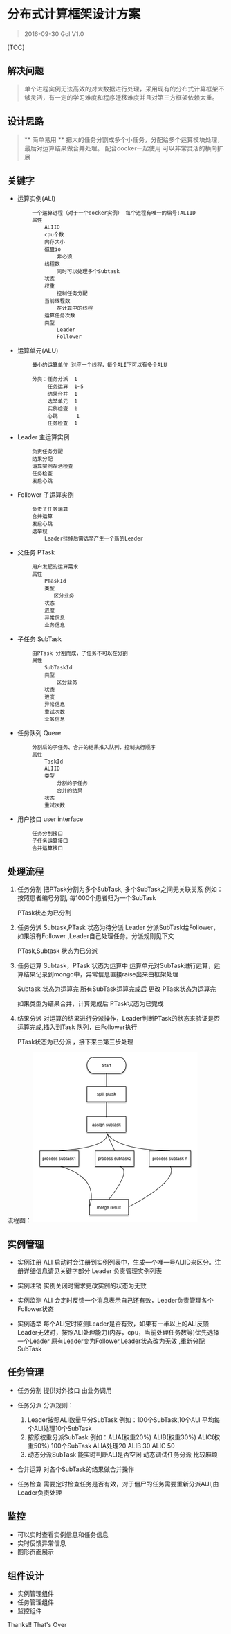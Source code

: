 # 分布式计算框架设计方案 
>2016-09-30 Gol 
> V1.0

[TOC]

## 解决问题
> 单个进程实例无法高效的对大数据进行处理，采用现有的分布式计算框架不够灵活，有一定的学习难度和程序迁移难度并且对第三方框架依赖太重。

## 设计思路
> ** 简单易用 **
> 把大的任务分割成多个小任务，分配给多个运算模块处理，最后对运算结果做合并处理。
> 配合docker一起使用 可以非常灵活的横向扩展


## 关键字
* 运算实例(ALI)
```
        一个运算进程（对于一个docker实例） 每个进程有唯一的编号:ALIID 
        属性
            ALIID
            cpu个数
            内存大小
            磁盘io
                非必须
            线程数
                同时可以处理多个Subtask
            状态
            权重
                控制任务分配
            当前线程数
                在计算中的线程
            运算任务次数
            类型
                Leader
                Follower

```
* 运算单元(ALU)
```
        最小的运算单位 对应一个线程，每个ALI下可以有多个ALU 

        分类：任务分派  1  
             任务运算  1~5
             结果合并  1
             选举单元  1
             实例检查  1
             心跳      1
             任务检查  1
```
* Leader 主运算实例
```
        负责任务分配
        结果分配
        运算实例存活检查
        任务检查
        发启心跳
```
* Follower 子运算实例
```
        负责子任务运算
        合并运算
        发启心跳
        选举权
            Leader挂掉后需选举产生一个新的Leader
```
* 父任务 PTask
```
        用户发起的运算需求
        属性
            PTaskId
            类型 
               区分业务
            状态
            进度
            异常信息
            业务信息
```
* 子任务 SubTask
```
        由PTask 分割而成，子任务不可以在分割
        属性
            SubTaskId
            类型
                区分业务
            状态
            进度
            异常信息
            重试次数
            业务信息
```
* 任务队列 Quere
```
        分割后的子任务、合并的结果推入队列，控制执行顺序
        属性
            TaskId
            ALIID
            类型  
                分割的子任务
                合并的结果
            状态
            重试次数
```

* 用户接口 user interface
``` 
        任务分割接口
        子任务运算接口
        合并运算接口
```


## 处理流程
1. 任务分割
    把PTask分割为多个SubTask, 多个SubTask之间无关联关系 例如：按照患者编号分割, 每1000个患者归为一个SubTask

    PTask状态为已分割

2. 任务分派
    Subtask,PTask 状态为待分派
    Leader 分派SubTask给Follower，如果没有Follower ,Leader自己处理任务。分派规则见下文

    PTask,Subtask 状态为已分派
   
3. 任务运算
    Subtask，PTask 状态为运算中
    运算单元对SubTask进行运算，运算结果记录到mongo中，异常信息直接raise出来由框架处理

    Subtask 状态为运算完
    所有SubTask运算完成后 更改 PTask状态为运算完 

    如果类型为结果合并，计算完成后  PTask状态为已完成

4. 结果分派
    对运算的结果进行分派操作，Leader判断PTask的状态来验证是否运算完成,插入到Task 队列，由Follower执行

    PTask状态为已分派 ，接下来由第三步处理
  

流程图：
![流程图](./分布式计算流程.bmp)

## 实例管理
* 实例注册
    ALI 启动时会注册到实例列表中，生成一个唯一号ALIID来区分。注册详细信息请见关键字部分
    Leader 负责管理实例列表
* 实例注销
    实例关闭时需求更改实例的状态为无效

* 实例监测
    ALI 会定时反馈一个消息表示自己还有效，Leader负责管理各个Follower状态

* 实例选举
    每个ALI定时监测Leader是否有效，如果有一半以上的ALI反馈Leader无效时，按照ALI处理能力(内存，cpu，当前处理任务数等)优先选择一个Leader
    原有Leader变为Follower,Leader状态改为无效 ,重新分配SubTask 

## 任务管理
* 任务分割
    提供对外接口 由业务调用
* 任务分派
    分派规则：
    1. Leader按照ALI数量平分SubTask  例如：100个SubTask,10个ALI 平均每个ALI处理10个SubTask
    2. 按照权重分派SubTask  例如：ALIA(权重20%) ALIB(权重30%) ALIC(权重50%) 100个SubTask ALIA处理20 ALIB 30 ALIC 50
    3. 动态分派SubTask   能实时判断ALI是否空闲  动态调试任务分派  比较麻烦
    
* 合并运算
    对各个SubTask的结果做合并操作

* 任务检查
    需要定时检查任务是否有效，对于僵尸的任务需要重新分派AUI,由Leader负责处理
 
## 监控
* 可以实时查看实例信息和任务信息
* 实时反馈异常信息
* 图形页面展示

## 组件设计
* 实例管理组件
* 任务管理组件
* 监控组件
 
Thanks!! That's Over